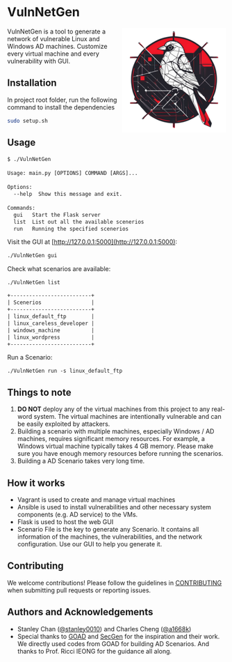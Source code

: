 # VulnNetGen

<img src="core/lib/gui/static/images/homePageIcon.png" align="right"
     alt="RedBird" width="240" height="240">

VulnNetGen is a tool to generate a network of vulnerable Linux and Windows AD machines. Customize every virtual machine and every vulnerability with GUI.

## Installation

In project root folder, run the following command to install the dependencies
```bash
sudo setup.sh
```

## Usage

```
$ ./VulnNetGen

Usage: main.py [OPTIONS] COMMAND [ARGS]...

Options:
  --help  Show this message and exit.

Commands:
  gui   Start the Flask server
  list  List out all the available scenerios
  run   Running the specified scenerios
```

Visit the GUI at [http://127.0.0.1:5000](http://127.0.0.1:5000):
```bash
./VulnNetGen gui
```

Check what scenarios are available:
```
./VulnNetGen list
```
```
+--------------------------+
| Scenerios                |
+--------------------------+
| linux_default_ftp        |
| linux_careless_developer |
| windows_machine          |
| linux_wordpress          |
+--------------------------+
```

Run a Scenario:
```
./VulnNetGen run -s linux_default_ftp
```

## Things to note

1. **DO NOT** deploy any of the virtual machines from this project to any real-word system. The virtual machines are intentionally vulnerable and can be easily exploited by attackers.
2. Building a scenario with multiple machines, especially Windows / AD machines, requires significant memory resources. For example, a Windows virtual machine typically takes 4 GB memory. Please make sure you have enough memory resources before running the scenarios.
3. Building a AD Scenario takes very long time. 

## How it works

- Vagrant is used to create and manage virtual machines
- Ansible is used to install vulnerabilities and other necessary system components (e.g. AD service) to the VMs.
- Flask is used to host the web GUI
- Scenario File is the key to generate any Scenario. It contains all information of the machines, the vulnerabilities, and the network configuration. Use our GUI to help you generate it.

## Contributing

We welcome contributions! Please follow the guidelines in [CONTRIBUTING](CONTRIBUTING.md) when submitting pull requests or reporting issues.

## Authors and Acknowledgements
- Stanley Chan ([@stanley0010](https://github.com/stanley0010)) and Charles Cheng ([@a1668k](https://github.com/a1668k))
- Special thanks to [GOAD](https://github.com/orange-cyberdefense/goad/) and [SecGen](https://github.com/cliffe/SecGen) for the inspiration and their work. We directly used codes from GOAD for building AD Scenarios. And thanks to Prof. Ricci IEONG for the guidance all along.
